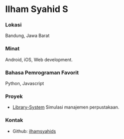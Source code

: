 # Ilham Syahid S

### Lokasi

Bandung, Jawa Barat

### Minat

Android, iOS, Web development.

### Bahasa Pemrograman Favorit

Python, Javascript

### Proyek

- [Library-System](https://github.com/ilhamsyahids/Library-System) Simulasi manajemen perpustakaan.

### Kontak
- Github: [ilhamsyahids](https://github.com/ilhamsyahids)